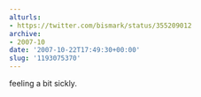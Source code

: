 ```yaml
---
alturls:
- https://twitter.com/bismark/status/355209012
archive:
- 2007-10
date: '2007-10-22T17:49:30+00:00'
slug: '1193075370'
---
```


feeling a bit sickly.

